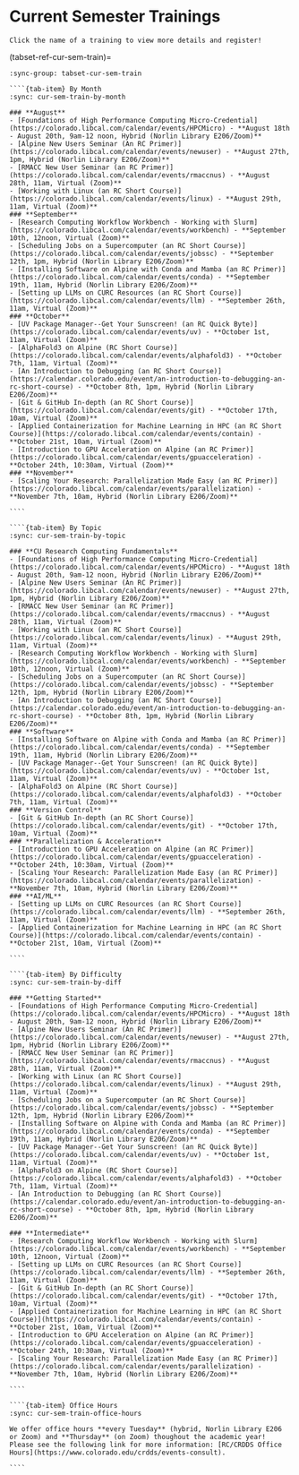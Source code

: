 # Current Semester Trainings

```{tip}
Click the name of a training to view more details and register!
```

(tabset-ref-cur-sem-train)=
`````{tab-set}
:sync-group: tabset-cur-sem-train

````{tab-item} By Month
:sync: cur-sem-train-by-month

### **August**
- [Foundations of High Performance Computing Micro-Credential](https://colorado.libcal.com/calendar/events/HPCMicro) - **August 18th - August 20th, 9am-12 noon, Hybrid (Norlin Library E206/Zoom)**
- [Alpine New Users Seminar (An RC Primer)](https://colorado.libcal.com/calendar/events/newuser) - **August 27th, 1pm, Hybrid (Norlin Library E206/Zoom)**
- [RMACC New User Seminar (an RC Primer)](https://colorado.libcal.com/calendar/events/rmaccnus) - **August 28th, 11am, Virtual (Zoom)**
- [Working with Linux (an RC Short Course)](https://colorado.libcal.com/calendar/events/linux) - **August 29th, 11am, Virtual (Zoom)**
### **September**
- [Research Computing Workflow Workbench - Working with Slurm](https://colorado.libcal.com/calendar/events/workbench) - **September 10th, 12noon, Virtual (Zoom)**
- [Scheduling Jobs on a Supercomputer (an RC Short Course)](https://colorado.libcal.com/calendar/events/jobssc) - **September 12th, 1pm, Hybrid (Norlin Library E206/Zoom)**
- [Installing Software on Alpine with Conda and Mamba (an RC Primer)](https://colorado.libcal.com/calendar/events/conda) - **September 19th, 11am, Hybrid (Norlin Library E206/Zoom)**
- [Setting up LLMs on CURC Resources (an RC Short Course)](https://colorado.libcal.com/calendar/events/llm) - **September 26th, 11am, Virtual (Zoom)**
### **October**
- [UV Package Manager--Get Your Sunscreen! (an RC Quick Byte)](https://colorado.libcal.com/calendar/events/uv) - **October 1st, 11am, Virtual (Zoom)**
- [AlphaFold3 on Alpine (RC Short Course)](https://colorado.libcal.com/calendar/events/alphafold3) - **October 7th, 11am, Virtual (Zoom)**
- [An Introduction to Debugging (an RC Short Course)](https://calendar.colorado.edu/event/an-introduction-to-debugging-an-rc-short-course) - **October 8th, 1pm, Hybrid (Norlin Library E206/Zoom)**
- [Git & GitHub In-depth (an RC Short Course)](https://colorado.libcal.com/calendar/events/git) - **October 17th, 10am, Virtual (Zoom)**
- [Applied Containerization for Machine Learning in HPC (an RC Short Course)](https://colorado.libcal.com/calendar/events/contain) - **October 21st, 10am, Virtual (Zoom)**
- [Introduction to GPU Acceleration on Alpine (an RC Primer)](https://colorado.libcal.com/calendar/events/gpuacceleration) - **October 24th, 10:30am, Virtual (Zoom)**
### **November**
- [Scaling Your Research: Parallelization Made Easy (an RC Primer)](https://colorado.libcal.com/calendar/events/parallelization) - **November 7th, 10am, Hybrid (Norlin Library E206/Zoom)**

````

````{tab-item} By Topic
:sync: cur-sem-train-by-topic

### **CU Research Computing Fundamentals**
- [Foundations of High Performance Computing Micro-Credential](https://colorado.libcal.com/calendar/events/HPCMicro) - **August 18th - August 20th, 9am-12 noon, Hybrid (Norlin Library E206/Zoom)**
- [Alpine New Users Seminar (An RC Primer)](https://colorado.libcal.com/calendar/events/newuser) - **August 27th, 1pm, Hybrid (Norlin Library E206/Zoom)**
- [RMACC New User Seminar (an RC Primer)](https://colorado.libcal.com/calendar/events/rmaccnus) - **August 28th, 11am, Virtual (Zoom)**
- [Working with Linux (an RC Short Course)](https://colorado.libcal.com/calendar/events/linux) - **August 29th, 11am, Virtual (Zoom)**
- [Research Computing Workflow Workbench - Working with Slurm](https://colorado.libcal.com/calendar/events/workbench) - **September 10th, 12noon, Virtual (Zoom)**
- [Scheduling Jobs on a Supercomputer (an RC Short Course)](https://colorado.libcal.com/calendar/events/jobssc) - **September 12th, 1pm, Hybrid (Norlin Library E206/Zoom)**
- [An Introduction to Debugging (an RC Short Course)](https://calendar.colorado.edu/event/an-introduction-to-debugging-an-rc-short-course) - **October 8th, 1pm, Hybrid (Norlin Library E206/Zoom)**
### **Software**
- [Installing Software on Alpine with Conda and Mamba (an RC Primer)](https://colorado.libcal.com/calendar/events/conda) - **September 19th, 11am, Hybrid (Norlin Library E206/Zoom)**
- [UV Package Manager--Get Your Sunscreen! (an RC Quick Byte)](https://colorado.libcal.com/calendar/events/uv) - **October 1st, 11am, Virtual (Zoom)**
- [AlphaFold3 on Alpine (RC Short Course)](https://colorado.libcal.com/calendar/events/alphafold3) - **October 7th, 11am, Virtual (Zoom)**
### **Version Control**
- [Git & GitHub In-depth (an RC Short Course)](https://colorado.libcal.com/calendar/events/git) - **October 17th, 10am, Virtual (Zoom)**
### **Parallelization & Acceleration**
- [Introduction to GPU Acceleration on Alpine (an RC Primer)](https://colorado.libcal.com/calendar/events/gpuacceleration) - **October 24th, 10:30am, Virtual (Zoom)**
- [Scaling Your Research: Parallelization Made Easy (an RC Primer)](https://colorado.libcal.com/calendar/events/parallelization) - **November 7th, 10am, Hybrid (Norlin Library E206/Zoom)**
### **AI/ML**
- [Setting up LLMs on CURC Resources (an RC Short Course)](https://colorado.libcal.com/calendar/events/llm) - **September 26th, 11am, Virtual (Zoom)**
- [Applied Containerization for Machine Learning in HPC (an RC Short Course)](https://colorado.libcal.com/calendar/events/contain) - **October 21st, 10am, Virtual (Zoom)**

````

````{tab-item} By Difficulty
:sync: cur-sem-train-by-diff

### **Getting Started**
- [Foundations of High Performance Computing Micro-Credential](https://colorado.libcal.com/calendar/events/HPCMicro) - **August 18th - August 20th, 9am-12 noon, Hybrid (Norlin Library E206/Zoom)**
- [Alpine New Users Seminar (An RC Primer)](https://colorado.libcal.com/calendar/events/newuser) - **August 27th, 1pm, Hybrid (Norlin Library E206/Zoom)**
- [RMACC New User Seminar (an RC Primer)](https://colorado.libcal.com/calendar/events/rmaccnus) - **August 28th, 11am, Virtual (Zoom)**
- [Working with Linux (an RC Short Course)](https://colorado.libcal.com/calendar/events/linux) - **August 29th, 11am, Virtual (Zoom)**
- [Scheduling Jobs on a Supercomputer (an RC Short Course)](https://colorado.libcal.com/calendar/events/jobssc) - **September 12th, 1pm, Hybrid (Norlin Library E206/Zoom)**
- [Installing Software on Alpine with Conda and Mamba (an RC Primer)](https://colorado.libcal.com/calendar/events/conda) - **September 19th, 11am, Hybrid (Norlin Library E206/Zoom)**
- [UV Package Manager--Get Your Sunscreen! (an RC Quick Byte)](https://colorado.libcal.com/calendar/events/uv) - **October 1st, 11am, Virtual (Zoom)**
- [AlphaFold3 on Alpine (RC Short Course)](https://colorado.libcal.com/calendar/events/alphafold3) - **October 7th, 11am, Virtual (Zoom)**
- [An Introduction to Debugging (an RC Short Course)](https://calendar.colorado.edu/event/an-introduction-to-debugging-an-rc-short-course) - **October 8th, 1pm, Hybrid (Norlin Library E206/Zoom)**

### **Intermediate**
- [Research Computing Workflow Workbench - Working with Slurm](https://colorado.libcal.com/calendar/events/workbench) - **September 10th, 12noon, Virtual (Zoom)**
- [Setting up LLMs on CURC Resources (an RC Short Course)](https://colorado.libcal.com/calendar/events/llm) - **September 26th, 11am, Virtual (Zoom)**
- [Git & GitHub In-depth (an RC Short Course)](https://colorado.libcal.com/calendar/events/git) - **October 17th, 10am, Virtual (Zoom)**
- [Applied Containerization for Machine Learning in HPC (an RC Short Course)](https://colorado.libcal.com/calendar/events/contain) - **October 21st, 10am, Virtual (Zoom)**
- [Introduction to GPU Acceleration on Alpine (an RC Primer)](https://colorado.libcal.com/calendar/events/gpuacceleration) - **October 24th, 10:30am, Virtual (Zoom)**
- [Scaling Your Research: Parallelization Made Easy (an RC Primer)](https://colorado.libcal.com/calendar/events/parallelization) - **November 7th, 10am, Hybrid (Norlin Library E206/Zoom)**

````

````{tab-item} Office Hours
:sync: cur-sem-train-office-hours

We offer office hours **every Tuesday** (hybrid, Norlin Library E206 or Zoom) and **Thursday** (on Zoom) thoughout the academic year! Please see the following link for more information: [RC/CRDDS Office Hours](https://www.colorado.edu/crdds/events-consult).

````
`````
